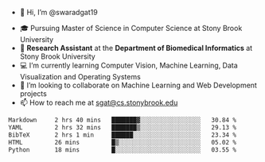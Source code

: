 - 👋 Hi, I’m @swaradgat19
<!-- - 👀 I’m interested in  -->
- 🎓 Pursuing Master of Science in Computer Science at Stony Brook University
- :microscope: **Research Assistant** at the **Department of Biomedical Informatics** at Stony Brook University 
- 💻 I’m currently learning Computer Vision, Machine Learning, Data Visualization and Operating Systems
- 💞️ I’m looking to collaborate on Machine Learning and Web Development projects 
- 📫 How to reach me at sgat@cs.stonybrook.edu

<!--START_SECTION:waka-->

```txt
Markdown     2 hrs 40 mins   ███████▓░░░░░░░░░░░░░░░░░   30.84 %
YAML         2 hrs 32 mins   ███████▒░░░░░░░░░░░░░░░░░   29.13 %
BibTeX       2 hrs 1 min     ██████░░░░░░░░░░░░░░░░░░░   23.34 %
HTML         26 mins         █▒░░░░░░░░░░░░░░░░░░░░░░░   05.02 %
Python       18 mins         █░░░░░░░░░░░░░░░░░░░░░░░░   03.55 %
```

<!--END_SECTION:waka-->

<!---
swaradgat19/swaradgat19 is a ✨ special ✨ repository because its `README.md` (this file) appears on your GitHub profile.
You can click the Preview link to take a look at your changes.
--->
